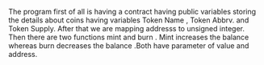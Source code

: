 The program first of all is having a contract having public variables storing the details about coins having variables Token Name , Token Abbrv. and Token Supply.
After that we are mapping addresss to unsigned integer.
Then there are two functions mint and burn .
Mint increases the balance whereas burn decreases the balance .Both have parameter of value and address.

